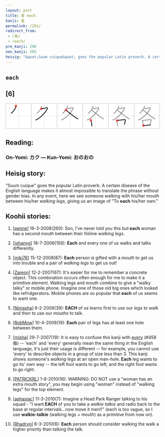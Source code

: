 ```yaml
---
layout: post
title: 各 each
kanji: 各
permalink: /291/
redirect_from:
 - /各/
 - /each/
pre_kanji: 290
nex_kanji: 292
heisig: "&quot;Suum cuique&quot; goes the popular Latin proverb. A certain disease of the English language makes it almost impossible to translate the phrase without gender bias. In any event, here we see someone walking with his/her <i>mouth</i> between his/her <i>walking legs</i>, giving us an image of &quot;To <b>each</b> his/her own.&quot;"
---
```


## `each`

## [6]

<div class="stroke"><img src="../images/E59084.png" /></div>

## Reading:

### On-Yomi: カク &mdash; Kun-Yomi: おのおの

## Heisig story:

&quot;Suum cuique&quot; goes the popular Latin proverb. A certain disease of the English language makes it almost impossible to translate the phrase without gender bias. In any event, here we see someone walking with his/her <i>mouth</i> between his/her <i>walking legs</i>, giving us an image of &quot;To <b>each</b> his/her own.&quot;

## Koohii stories:

1) [<a href="http://kanji.koohii.com/profile/penne">penne</a>] 16-3-2008(260): Son, I&#039;ve never told you this but<strong> each</strong> woman has a second <em>mouth</em> between their fiiiiiine <em>walking legs</em>.

2) [<a href="http://kanji.koohii.com/profile/johanvg">johanvg</a>] 18-7-2006(156): <strong>Each</strong> and every one of us walks and talks differently.

3) [<a href="http://kanji.koohii.com/profile/miki76">miki76</a>] 15-12-2008(87): <strong>Each</strong> person is gifted with a <em>mouth</em> to get us into trouble and a pair of <em>walking legs</em> to get us out!

4) [<a href="http://kanji.koohii.com/profile/Zareon">Zareon</a>] 12-2-2007(67): It&#039;s easier for me to remember a concrete object. This combination occurs often enough for me to make it a primitive element. Walking legs and mouth combine to give a &quot;walky talky&quot; or mobile phone. Imagine one of those old big ones which looked like refridgerators. Mobile phones are so popular that<strong> each</strong> of us seems to want one.

5) [<a href="http://kanji.koohii.com/profile/Ninjasha">Ninjasha</a>] 6-2-2008(39): <strong>EACH</strong> of us learns first to use our <em>legs to walk</em> and then to use our <em>mouths</em> to talk.

6) [<a href="http://kanji.koohii.com/profile/RobMow">RobMow</a>] 10-4-2008(19): <strong>Each</strong> pair of legs has at least one hole between them.

7) [<a href="http://kanji.koohii.com/profile/misha">misha</a>] 29-7-2007(19): It is easy to confuse this kanji with <a href="../458">every</a> (#458 毎) -- &#039;each&#039; and &#039;every&#039; generally mean the same thing in the English language, it&#039;s just their usage is different -- for example, you cannot use &#039;every&#039; to describe objects in a group of size less than 3. This kanji shows someone&#039;s <em>walking legs</em> at an open man-<em>hole</em>.<strong> Each</strong> leg wants to go its&#039; own way -- the left foot wants to go left, and the right foot wants to go right.

8) [<a href="http://kanji.koohii.com/profile/PATRICKRL">PATRICKRL</a>] 1-8-2010(16): WARNING: DO NOT use a &quot;woman has an extra mouth story&quot;, you may begin using &quot;woman&quot; instead of &quot;walking legs&quot; for the top element.

9) [<a href="http://kanji.koohii.com/profile/aphasiac">aphasiac</a>] 11-3-2010(7): Imagine a Head Park Ranger talking to his squad - &quot;I want<strong> EACH</strong> of you to take a <em>walkie talkie</em> and radio back to the base at regular intervals...now move it men!!&quot; (each is too vague, so I use <strong>walkie-talkie</strong> (walking legs + mouth) as a primitive from now on).

10) [<a href="http://kanji.koohii.com/profile/Rhadryn">Rhadryn</a>] 6-3-2010(6): <strong>Each</strong> person should consider walking the walk a higher priority than talking the talk.
